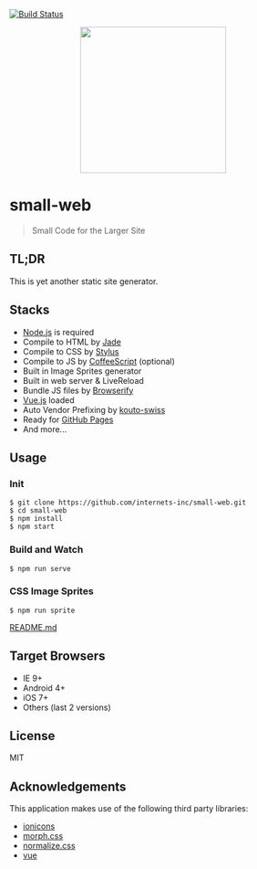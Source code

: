 [![Build Status](https://travis-ci.org/internets-inc/small-web.svg?branch=master)](https://travis-ci.org/internets-inc/small-web)

<p align="center">
<img src="http://internets-inc.github.io/small-web/html_elements/single-icon-smallweb@2x.png" alt="" width="256" />
</p>


# small-web

> Small Code for the Larger Site

## TL;DR

This is yet another static site generator.

## Stacks

- [Node.js](https://nodejs.org/) is required
- Compile to HTML by [Jade](https://github.com/pugjs/jade)
- Compile to CSS by [Stylus](https://github.com/learnboost/stylus)
- Compile to JS by [CoffeeScript](https://github.com/jashkenas/coffeescript) (optional)
- Built in Image Sprites generator
- Built in web server & LiveReload
- Bundle JS files by [Browserify](https://github.com/substack/node-browserify)
- [Vue.js](https://github.com/vuejs/vue) loaded
- Auto Vendor Prefixing by [kouto-swiss](https://github.com/leny/kouto-swiss)
- Ready for [GitHub Pages](https://pages.github.com)
- And more...

## Usage

### Init

```
$ git clone https://github.com/internets-inc/small-web.git
$ cd small-web
$ npm install
$ npm start
```

### Build and Watch

```
$ npm run serve
```

### CSS Image Sprites

```
$ npm run sprite
```

[README.md](./html_elements/lib/sprites/README.md)

## Target Browsers

- IE 9+
- Android 4+
- iOS 7+
- Others (last 2 versions)

## License

MIT

## Acknowledgements

This application makes use of the following third party libraries:

- [ionicons](https://github.com/driftyco/ionicons)
- [morph.css](https://github.com/internets-inc/morph.css)
- [normalize.css](https://github.com/necolas/normalize.css)
- [vue](https://github.com/yyx990803/vue)
